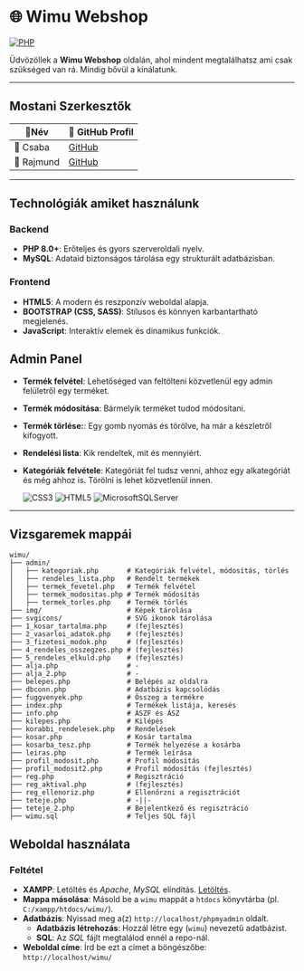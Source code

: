 # 🌐 Wimu Webshop
[![PHP](https://img.shields.io/badge/PHP-%5E8.0-blue)](https://www.php.net/)

Üdvözöllek a **Wimu Webshop** oldalán, ahol mindent megtalálhatsz ami csak szükséged van rá. Mindig bővül a kínálatunk.

---

## Mostani Szerkesztők
|  👤**Név**        | 🔗 **GitHub Profil** | 
|-------------------|-----------------------|
| 👤 Csaba | [GitHub](https://github.com/kissuti) |
| 👤 Rajmund | [GitHub](https://github.com/0Rajjjjjmi0) |

---

## **Technológiák amiket használunk**

### Backend  
- **PHP 8.0+**: Erőteljes és gyors szerveroldali nyelv.  
- **MySQL**: Adataid biztonságos tárolása egy strukturált adatbázisban.  

### Frontend  
- **HTML5**: A modern és reszponzív weboldal alapja.  
- **BOOTSTRAP (CSS, SASS)**: Stílusos és könnyen karbantartható megjelenés.  
- **JavaScript**: Interaktív elemek és dinamikus funkciók.

## Admin Panel

- **Termék felvétel**: Lehetőséged van feltölteni közvetlenül egy admin felületről egy terméket.
- **Termék módosítása**: Bármelyik terméket tudod módosítani.
- **Termék törlése:**: Egy gomb nyomás és törölve, ha már a készletről kifogyott.
- **Rendelési lista**: Kik rendeltek, mit és mennyiért.
- **Kategóriák felvétele**: Kategóriát fel tudsz venni, ahhoz egy alkategóriát és még ahhoz is. Törölni is lehet közvetlenül innen.

  ![CSS3](https://img.shields.io/badge/css3-%231572B6.svg?style=for-the-badge&logo=css3&logoColor=white) ![HTML5](https://img.shields.io/badge/html5-%23E34F26.svg?style=for-the-badge&logo=html5&logoColor=white) ![MicrosoftSQLServer](https://img.shields.io/badge/Microsoft%20SQL%20Server-CC2927?style=for-the-badge&logo=microsoft%20sql%20server&logoColor=white)

---

## **Vizsgaremek mappái**

```plaintext
wimu/
├── admin/
│   ├── kategoriak.php       # Kategóriák felvétel, módosítás, törlés
│   ├── rendeles_lista.php   # Rendelt termékek
│   ├── termek_fevetel.php   # Termék felvétel
│   ├── termek_modositas.php # Termék módosítás
│   ├── termek_torles.php    # Termék törlés
├── img/                     # Képek tárolása
├── svgicons/                # SVG ikonok tárolása
├── 1_kosar_tartalma.php     # (fejlesztés)
├── 2_vasarloi_adatok.php    # (fejlesztés)
├── 3_fizetesi_modok.php     # (fejlesztés)
├── 4_rendeles_osszegzes.php # (fejlesztés)
├── 5_rendeles_elkuld.php    # (fejlesztés)
├── alja.php                 # -
├── alja_2.php               # -
├── belepes.php              # Belépés az oldalra
├── dbconn.php               # Adatbázis kapcsolódás
├── fuggvenyek.php           # Összeg a termékre
├── index.php                # Termékek listája, keresés
├── info.php                 # ÁSZF és ÁSZ
├── kilepes.php              # Kilépés
├── korabbi_rendelesek.php   # Rendelések
├── kosar.php                # Kosár tartalma
├── kosarba_tesz.php         # Termék helyezése a kosárba
├── leiras.php               # Termék leírása
├── profil_modosit.php       # Profil módosítás
├── profil_modosit2.php      # Profil módosítás (fejlesztés)
├── reg.php                  # Regisztráció
├── reg_aktival.php          # (fejlesztés)
├── reg_ellenoriz.php        # Ellenőrzni a regisztrációt
├── teteje.php               # -||-
├── teteje_2.php             # Bejelentkező és regisztráció
├── wimu.sql                 # Teljes SQL fájl
```

## **Weboldal használata**

### Feltétel

- **XAMPP**: Letöltés és *Apache*, *MySQL* elínditás. [Letöltés](https://www.apachefriends.org/hu/index.html).
- **Mappa másolása**: Másold be a `wimu` mappát a `htdocs` könyvtárba (pl. `C:/xampp/htdocs/wimu/`).
- **Adatbázis**: Nyissad meg a(z) `http://localhost/phpmyadmin` oldalt.
   - **Adatbázis létrehozás**: Hozzál létre egy (`wimu`) nevezetű adatbázist.
   - **SQL**: Az *SQL* fájlt megtalálod ennél a repo-nál.
- **Weboldal címe**: Írd be ezt a címet a böngészőbe: `http://localhost/wimu/`
